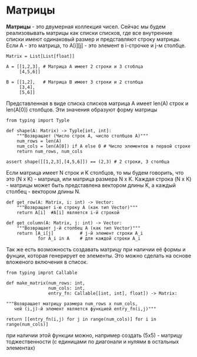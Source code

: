 # Матрицы

**Матрицы** - это двумерная коллекция чисел. Сейчас мы будем реализовывать матрицы как списки списков,
где все внутренние списки имеют одинаковый размер и представляют строку матрицы. Если А - это матрица,
то А[i][j] - это элемент в i-строчке и j-м столбце.

    Matrix = List[List[float]]
    
    A = [[1,2,3], # Матрица A имеет 2 строки и 3 стоблца
         [4,5,6]]

    B = [[1,2],   # Матрица B имеет 3 строки и 2 столбца
         [3,4],
         [5,6]]

Представленная в виде списка списков матрица А имеет len(A) строк и len(A[0]) столбцов.
Эти значения образуют форму матрицы

    from typing import Typle

    def shape(A: Matrix) -> Typle[int, int]:
        """Возвращает (Число строк A, число столбцов A)"""
        num_rows = len(A)
        num_cols = len(A[0]) if A else 0 # Число элементов в первой строке
        return num_rows, num_cols

    assert shape([[1,2,3],[4,5,6]]) == (2,3) # 2 строки, 3 столбца

Если матрица имеет N строк и K столбцов, то мы будем говорить, что это (N x K) - матрица,
или матрица размера N x K. Каждая строка (N x K) - матрицы может быть представлена вектором длины K,
 а каждый столбец - вектором длины N.

    def get_row(A: Matrix, i: int) -> Vector:
        """Возвращает i-ю строку A (как тип Vector)"""
        return A[i]  #A[i] является i-й строкой

    def get_column(A: Matrix, j: int) -> Vector:
        """Возвращает j-й столбец A (как тип Vector)"""
        return [A_i[j]          # j-й элемент строки A_i
                for A_i in A    # для каждой строки A_i

Так же есть возможность создавать матрицу при наличии её формы и фунции, которая генерирует ее элементы.
Это можно сделать на основе вложеного включения в список.
    
    from typing improt Callable

    def make_matrix(num_rows: int,
                    num_cols: int,
                    entry_fn: Callable[[int, int], float]) -> Matrix:

    """Возвращает матрицу размера num_rows x num_cols,
       чей (i,j)-й элемент является функцией entry_fn(i,j)"""
    
    return [[entry_fn(i,j) for j in range(num_cols)] for i in range(num_cols)]

при наличии этой функции можно, например создать (5х5) - матрицу тоджественности (с единицами по
диагонали и нулями в остальных элементах)




